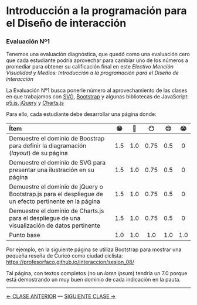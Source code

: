 # Introducción a la programación para el Diseño de interacción

### Evaluación Nº1

Tenemos una evaluación diagnóstica, que quedó como una evaluación cero que cada estudiante podría aprovechar para cambiar uno de los números a promediar para obtener su calificación final en este *Electivo Mención Visualidad y Medios: Introducción a la programación para el Diseño de interacción*

La Evaluación Nº1 busca ponerle número al aprovechamiento de las clases en que trabajamos con [SVG](https://developer.mozilla.org/es/docs/Web/SVG), [Bootstrap](https://getbootstrap.com/) y algunas bibliotecas de JavaScript: [p5.js](https://p5js.org/es/), [jQuery](https://jquery.com/) y [Charts.js](https://www.chartjs.org/)

Para ello, cada estudiante debe desarrollar una página donde: 

| Ítem | :grin: | :slightly_smiling_face: | :no_mouth: | :cry: | :sob: |
|:--------|:------:|:-------:|:-------:|:-----:|:-----:|
| Demuestre el dominio de Boostrap para definir la diagramación (*layout*) de su página | 1.5 | 1.0 | 0.75 | 0.5 | 0 |
| Demuestre el dominio de SVG para presentar una ilustración en su página | 1.5 | 1.0 | 0.75 | 0.5 | 0 |
| Demuestre el dominio de jQuery o Bootstrap.js para el despliegue de un efecto pertinente en la página | 1.5 | 1.0 | 0.75 | 0.5 | 0 |
| Demuestre el dominio de Charts.js para el despliegue de una visualización de datos pertinente | 1.5 | 1.0 | 0.75 | 0.5 | 0 |
| Punto base | 1.0 | 1.0 | 1.0 | 1.0 | 1.0 |

Por ejemplo, en la siguiente página se utiliza Bootstrap para mostrar una pequeña reseña de Curicó como ciudad ciclista:
https://profesorfaco.github.io/interaccion/sesion_08/

Tal página, con textos completos (no un *loren ipsum*) tendría un 7.0 porque está demostrando un muy buen dominio de cada indicación en la pauta.

- - - - - - - - - - - - -

[← CLASE ANTERIOR](https://github.com/profesorfaco/interaccion/tree/main/sesion_07) — [SIGUIENTE CLASE →](https://github.com/profesorfaco/interaccion/tree/main/sesion_10)

